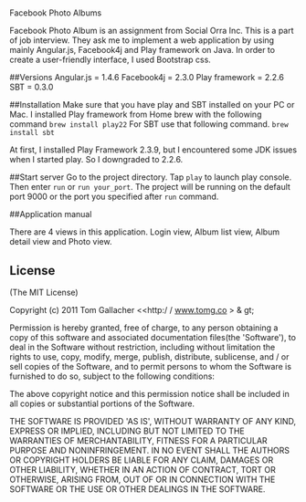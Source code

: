 #
Facebook Photo Albums

Facebook Photo Album is an assignment from Social Orra Inc. This is a part of job interview. They ask me to implement a web application by using mainly Angular.js, Facebook4j and Play framework on Java. In order to create a user-friendly interface, I used Bootstrap css. 

##Versions
Angular.js = 1.4.6
Facebook4j = 2.3.0
Play framework = 2.2.6
SBT = 0.3.0


##Installation
Make sure that you have play and SBT installed on your PC or Mac.
I installed Play framework from Home brew with the following command
`brew install play22`
For SBT use that following command.
`brew install sbt`


At first, I installed Play Framework 2.3.9, but I encountered some JDK issues when I started play. So I downgraded to 2.2.6.

##Start server
Go to the project directory. Tap `play` to launch play console. Then enter `run` or `run your_port`. The project will be running on the default port 9000 or the port you specified after `run` command.


##Application manual

There are 4 views in this application. Login view, Album list view, Album detail view and Photo view. <br />





## License

(The MIT License)

Copyright (c) 2011 Tom Gallacher &lt;<http:/ / www.tomg.co > & gt;

Permission is hereby granted, free of charge, to any person obtaining
a copy of this software and associated documentation files(the 'Software'), to deal in the Software without restriction, including
without limitation the rights to use, copy, modify, merge, publish,
distribute, sublicense, and / or sell copies of the Software, and to
permit persons to whom the Software is furnished to do so, subject to
the following conditions:

The above copyright notice and this permission notice shall be
included in all copies or substantial portions of the Software.

THE SOFTWARE IS PROVIDED 'AS IS',
WITHOUT WARRANTY OF ANY KIND,
EXPRESS OR IMPLIED,
INCLUDING BUT NOT LIMITED TO THE WARRANTIES OF
MERCHANTABILITY,
FITNESS FOR A PARTICULAR PURPOSE AND NONINFRINGEMENT.
IN NO EVENT SHALL THE AUTHORS OR COPYRIGHT HOLDERS BE LIABLE FOR ANY
CLAIM,
DAMAGES OR OTHER LIABILITY,
WHETHER IN AN ACTION OF CONTRACT,
TORT OR OTHERWISE,
ARISING FROM,
OUT OF OR IN CONNECTION WITH THE
SOFTWARE OR THE USE OR OTHER DEALINGS IN THE SOFTWARE.


